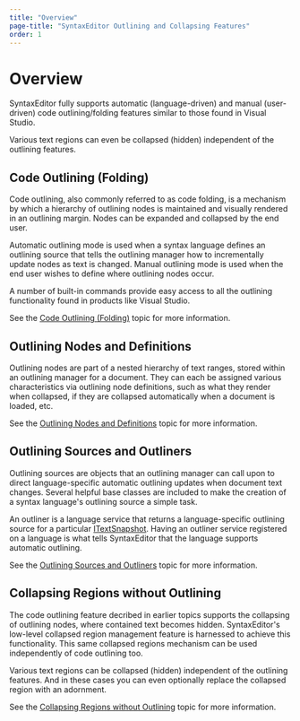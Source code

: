 ```yaml
---
title: "Overview"
page-title: "SyntaxEditor Outlining and Collapsing Features"
order: 1
---
```

# Overview

SyntaxEditor fully supports automatic (language-driven) and manual (user-driven) code outlining/folding features similar to those found in Visual Studio.

Various text regions can even be collapsed (hidden) independent of the outlining features.

## Code Outlining (Folding)

Code outlining, also commonly referred to as code folding, is a mechanism by which a hierarchy of outlining nodes is maintained and visually rendered in an outlining margin.  Nodes can be expanded and collapsed by the end user.

Automatic outlining mode is used when a syntax language defines an outlining source that tells the outlining manager how to incrementally update nodes as text is changed.  Manual outlining mode is used when the end user wishes to define where outlining nodes occur.

A number of built-in commands provide easy access to all the outlining functionality found in products like Visual Studio.

See the [Code Outlining (Folding)](outlining-general.md) topic for more information.

## Outlining Nodes and Definitions

Outlining nodes are part of a nested hierarchy of text ranges, stored within an outlining manager for a document.  They can each be assigned various characteristics via outlining node definitions, such as what they render when collapsed, if they are collapsed automatically when a document is loaded, etc.

See the [Outlining Nodes and Definitions](outlining-nodes.md) topic for more information.

## Outlining Sources and Outliners

Outlining sources are objects that an outlining manager can call upon to direct language-specific automatic outlining updates when document text changes.  Several helpful base classes are included to make the creation of a syntax language's outlining source a simple task.

An outliner is a language service that returns a language-specific outlining source for a particular [ITextSnapshot](xref:ActiproSoftware.Text.ITextSnapshot).  Having an outliner service registered on a language is what tells SyntaxEditor that the language supports automatic outlining.

See the [Outlining Sources and Outliners](outlining-sources.md) topic for more information.

## Collapsing Regions without Outlining

The code outlining feature decribed in earlier topics supports the collapsing of outlining nodes, where contained text becomes hidden.  SyntaxEditor's low-level collapsed region management feature is harnessed to achieve this functionality.  This same collapsed regions mechanism can be used independently of code outlining too.

Various text regions can be collapsed (hidden) independent of the outlining features.  And in these cases you can even optionally replace the collapsed region with an adornment.

See the [Collapsing Regions without Outlining](collapsed-regions.md) topic for more information.
